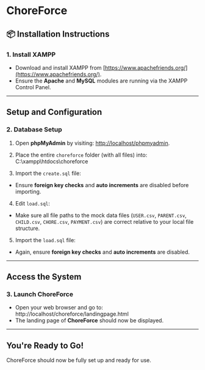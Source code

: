 # ChoreForce

## 📦 Installation Instructions

### 1. Install XAMPP
- Download and install XAMPP from [https://www.apachefriends.org/](https://www.apachefriends.org/).
- Ensure the **Apache** and **MySQL** modules are running via the XAMPP Control Panel.

---

## Setup and Configuration

### 2. Database Setup
1. Open **phpMyAdmin** by visiting: [http://localhost/phpmyadmin](http://localhost/phpmyadmin).

2. Place the entire `choreforce` folder (with all files) into: C:\xampp\htdocs\choreforce

3. Import the `create.sql` file:
- Ensure **foreign key checks** and **auto increments** are disabled before importing.

4. Edit `load.sql`:
- Make sure all file paths to the mock data files (`USER.csv`, `PARENT.csv`, `CHILD.csv`, `CHORE.csv`, `PAYMENT.csv`) are correct relative to your local file structure.

5. Import the `load.sql` file:
- Again, ensure **foreign key checks** and **auto increments** are disabled.

---

## Access the System

### 3. Launch ChoreForce
- Open your web browser and go to: http://localhost/choreforce/landingpage.html
- The landing page of **ChoreForce** should now be displayed.

---

## You're Ready to Go!
ChoreForce should now be fully set up and ready for use.


